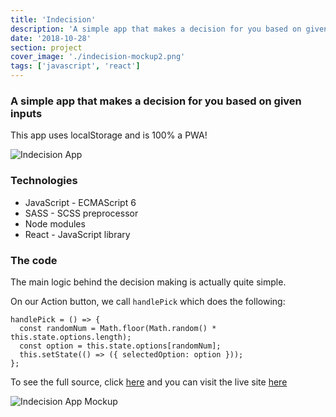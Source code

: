 ```yaml
---
title: 'Indecision'
description: 'A simple app that makes a decision for you based on given inputs'
date: '2018-10-28'
section: project
cover_image: './indecision-mockup2.png'
tags: ['javascript', 'react']
---
```


### A simple app that makes a decision for you based on given inputs

This app uses localStorage and is 100% a PWA!

![Indecision App](https://res.cloudinary.com/crbaucom/image/upload/v1546543786/crbaucom-images/indecision-pwa-lighthouse-100-desktop.png)

### Technologies

- JavaScript - ECMAScript 6
- SASS - SCSS preprocessor
- Node modules
- React - JavaScript library

### The code

The main logic behind the decision making is actually quite simple.

On our Action button, we call `handlePick` which does the following:

```
handlePick = () => {
  const randomNum = Math.floor(Math.random() * this.state.options.length);
  const option = this.state.options[randomNum];
  this.setState(() => ({ selectedOption: option }));
};
```

To see the full source, click [here](https://github.com/cbaucom/react-indecision-app) and you can visit the live site [here](https://indecision.builtbybaucom.com)

![Indecision App Mockup](https://res.cloudinary.com/crbaucom/image/upload/v1546543786/crbaucom-images/indecision-mockup.png)
